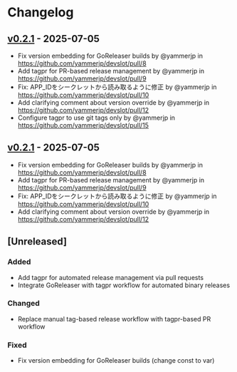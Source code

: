 # Changelog

## [v0.2.1](https://github.com/yammerjp/devslot/compare/v0.2.0...v0.2.1) - 2025-07-05
- Fix version embedding for GoReleaser builds by @yammerjp in https://github.com/yammerjp/devslot/pull/8
- Add tagpr for PR-based release management by @yammerjp in https://github.com/yammerjp/devslot/pull/9
- Fix: APP_IDをシークレットから読み取るように修正 by @yammerjp in https://github.com/yammerjp/devslot/pull/10
- Add clarifying comment about version override by @yammerjp in https://github.com/yammerjp/devslot/pull/12
- Configure tagpr to use git tags only by @yammerjp in https://github.com/yammerjp/devslot/pull/15

## [v0.2.1](https://github.com/yammerjp/devslot/compare/v0.2.0...v0.2.1) - 2025-07-05
- Fix version embedding for GoReleaser builds by @yammerjp in https://github.com/yammerjp/devslot/pull/8
- Add tagpr for PR-based release management by @yammerjp in https://github.com/yammerjp/devslot/pull/9
- Fix: APP_IDをシークレットから読み取るように修正 by @yammerjp in https://github.com/yammerjp/devslot/pull/10
- Add clarifying comment about version override by @yammerjp in https://github.com/yammerjp/devslot/pull/12

## [Unreleased]

### Added
- Add tagpr for automated release management via pull requests
- Integrate GoReleaser with tagpr workflow for automated binary releases

### Changed
- Replace manual tag-based release workflow with tagpr-based PR workflow

### Fixed
- Fix version embedding for GoReleaser builds (change const to var)
